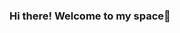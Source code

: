 ### Hi there! Welcome to my space👋

<!--
**briocodes/briocodes** is a ✨ _special_ ✨ repository because its `README.md` (this file) appears on your GitHub profile.
<img src="https://raw.githubusercontent.com/briocodes/briocodes/master/briodroid.png" alt="Briocodes Profile Banner"></a>
Here are some ideas to get you started:

- 🔭 I’m currently working on ...
- 🌱 I’m currently learning ...
- 👯 I’m looking to collaborate on ...
- 🤔 I’m looking for help with ...
- 💬 Ask me about ...
- 📫 How to reach me: ...
- 😄 Pronouns: ...
- ⚡ Fun fact: ...
-->
